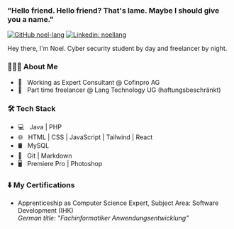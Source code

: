 ### "Hello friend. Hello friend? That's lame. Maybe I should give you a name."

[![GitHub noel-lang](https://img.shields.io/github/followers/noel-lang?label=follow&style=social)](https://github.com/noel-lang)
[![Linkedin: noellang](https://img.shields.io/badge/-noellang-blue?style=flat-square&logo=Linkedin&logoColor=white&link=https://www.linkedin.com/in/noellang/)](https://www.linkedin.com/in/noellang/)

Hey there, I'm Noel. Cyber security student by day and freelancer by night.

<h3> 👨🏻‍💻 About Me </h3>

- 💼 &nbsp; Working as Expert Consultant @ Cofinpro AG
- 🌱 &nbsp; Part time freelancer @ Lang Technology UG (haftungsbeschränkt)


<h3>🛠 Tech Stack</h3>

- 💻 &nbsp; Java | PHP
- 🌐 &nbsp; HTML | CSS | JavaScript | Tailwind | React
- 🛢 &nbsp; MySQL
- 🔧 &nbsp; Git | Markdown
- 🖥 &nbsp; Premiere Pro | Photoshop


<h3>⬇️ My Certifications</h3>

- Apprenticeship as Computer Science Expert, Subject Area: Software Development (IHK)<br />
<em>German title: "Fachinformatiker Anwendungsentwicklung"</em>
